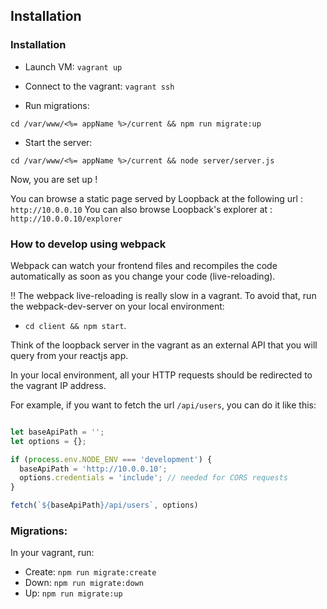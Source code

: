 ## Installation

### Installation

- Launch VM: `vagrant up`

- Connect to the vagrant: `vagrant ssh`

- Run migrations:
```
cd /var/www/<%= appName %>/current && npm run migrate:up
```

- Start the server:
```
cd /var/www/<%= appName %>/current && node server/server.js
```

Now, you are set up !

You can browse a static page served by Loopback at the following url : `http://10.0.0.10`
You can also browse Loopback's explorer at : `http://10.0.0.10/explorer`

### How to develop using webpack

 Webpack can watch your frontend files and recompiles the code automatically as soon as you change your code (live-reloading).

 :bangbang: The webpack live-reloading is really slow in a vagrant. To avoid that, run the webpack-dev-server on your local environment:
 - `cd client && npm start`.


 Think of the loopback server in the vagrant as an external API that you will query from your reactjs app.

 In your local environment, all your HTTP requests should be redirected to the vagrant IP address.

 For example, if you want to fetch the url `/api/users`, you can do it like this:

 ```javascript

 let baseApiPath = '';
 let options = {};

 if (process.env.NODE_ENV === 'development') {
   baseApiPath = 'http://10.0.0.10';
   options.credentials = 'include'; // needed for CORS requests
 }

 fetch(`${baseApiPath}/api/users`, options)
 ```

### Migrations:

In your vagrant, run:

- Create: `npm run migrate:create`
- Down: `npm run migrate:down`
- Up: `npm run migrate:up`
